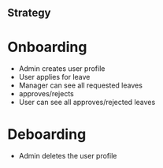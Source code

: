 ## Strategy 

# Onboarding
- Admin creates user profile
- User applies for leave
- Manager can see all requested leaves
- approves/rejects
- User can see all approves/rejected leaves

# Deboarding
- Admin deletes the user profile 